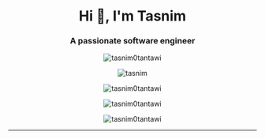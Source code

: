 
<h1 align="center">Hi 👋, I'm Tasnim</h1>
<h3 align="center">A passionate software engineer</h3>

<p align="center">
  <img src="https://komarev.com/ghpvc/?username=tasnim0tantawi&label=Profile%20views&color=0e75b6&style=flat" alt="tasnim0tantawi" />
</p>

<p align="center">
  <img src="https://github-readme-stats.vercel.app/api/top-langs?username=tasnim0tantawi&show_icons=true&locale=en&layout=compact" alt="tasnim" />
</p>

<p align="center">
  <img src="https://github-readme-stats.vercel.app/api?username=tasnim0tantawi&show_icons=true&locale=en" alt="tasnim0tantawi" />
</p>

<p align="center">
  <img src="https://github-readme-streak-stats.herokuapp.com/?user=tasnim0tantawi&" alt="tasnim0tantawi" />
</p>

<p align="center">
  <img src="https://github-profile-summary-cards.vercel.app/api/cards/profile-details?username=tasnim0tantawi&theme=vue" alt="tasnim0tantawi" />
</p>

---


<!---
tasnim0tantawi/tasnim0tantawi is a ✨ special ✨ repository because its `README.md` (this file) appears on your GitHub profile.
You can click the Preview link to take a look at your changes.
--->

